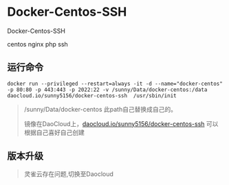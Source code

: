 # Docker-Centos-SSH
Docker-Centos-SSH

centos nginx php ssh

## 运行命令

```
docker run --privileged --restart=always -it -d --name="docker-centos" -p 80:80 -p 443:443 -p 2022:22 -v /sunny/Data/docker-centos:/data daocloud.io/sunny5156/docker-centos-ssh  /usr/sbin/init

```



> /sunny/Data/docker-centos 此path自己替换成自己的。
> 
> 镜像在DaoCloud上，[daocloud.io/sunny5156/docker-centos-ssh](http://hub.daocloud.io/repos/e5d424a4-a62c-4bdd-bdd7-c13399447e6b) 可以根据自己喜好自己创建

## 版本升级

> 灵雀云存在问题,切换至Daocloud
